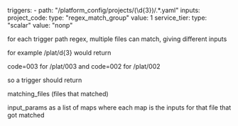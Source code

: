   triggers:
    - path: "/platform_config/projects/(\\d{3})/.*.yaml"
      inputs:
        project_code:
          type: "regex_match_group"
          value: 1
        service_tier:
          type: "scalar"
          value: "nonp"


for each trigger path regex, multiple files can match, giving different inputs

for example /plat/d{3} would return

code=003 for /plat/003 and
code=002 for /plat/002

so a trigger should return

matching_files (files that matched)

input_params as a list of maps
where each map is the inputs for that file that got matched